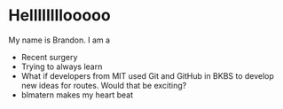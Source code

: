 Hellllllllooooo
=============


My name is Brandon. I am a

* Recent surgery
* Trying to always learn
* What if developers from MIT used Git and GitHub in BKBS to develop new ideas for routes. Would that be exciting?
* blmatern makes my heart beat